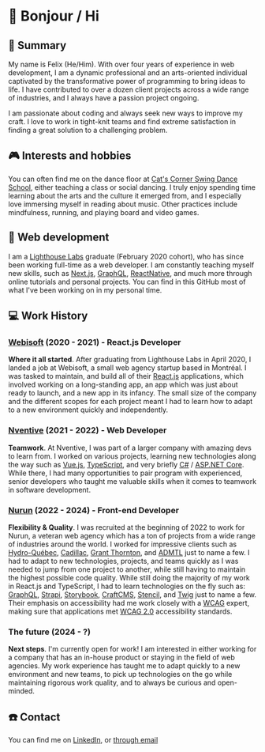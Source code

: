 # :wave: Bonjour / Hi

## :pushpin: Summary

My name is Felix (He/Him). With over four years of experience in web development, I am a dynamic professional and an arts-oriented individual captivated by the transformative power of programming to bring ideas to life. I have contributed to over a dozen client projects across a wide range of industries, and I always have a passion project ongoing.

I am passionate about coding and always seek new ways to improve my craft. I love to work in tight-knit teams and find extreme satisfaction in finding a great solution to a challenging problem.

## :video_game: Interests and hobbies

You can often find me on the dance floor at [Cat's Corner Swing Dance School](https://www.catscorner.ca/en/), either teaching a class or social dancing. I truly enjoy spending time learning about the arts and the culture it emerged from, and I especially love immersing myself in reading about music. Other practices include mindfulness, running, and playing board and video games.

## :rocket: Web development 

I am a [Lighthouse Labs](https://www.lighthouselabs.ca/) graduate (February 2020 cohort), who has since been working full-time as a web developer. I am constantly teaching myself new skills, such as [Next.js](https://nextjs.org/), [GraphQL](https://graphql.org/), [ReactNative](https://reactnative.dev/), and much more through online tutorials and personal projects. You can find in this GitHub most of what I've been working on in my personal time.

## 💻 Work History

### [Webisoft](https://webisoft.com/) (2020 - 2021) - React.js Developer
__Where it all started__.
After graduating from Lighthouse Labs in April 2020, I landed a job at Webisoft, a small web agency startup based in Montréal. I was tasked to maintain, and build all of their [React.js](https://react.dev/) applications, which involved working on a long-standing app, an app which was just about ready to launch, and a new app in its infancy. The small size of the company and the different scopes for each project meant I had to learn how to adapt to a new environment quickly and independently.  

### [Nventive](https://nventive.com/en/) (2021 - 2022) - Web Developer
__Teamwork__.
At Nventive, I was part of a larger company with amazing devs to learn from. I worked on various projects, learning new technologies along the way such as [Vue.js](https://vuejs.org/), [TypeScript](https://www.typescriptlang.org/), and very briefly [C#](https://dotnet.microsoft.com/en-us/languages/csharp) / [ASP.NET Core](https://dotnet.microsoft.com/en-us/apps/aspnet). While there, I had many opportunities to pair program with experienced, senior developers who taught me valuable skills when it comes to teamwork in software development.

### [Nurun](https://www.nurun.com/) (2022 - 2024) - Front-end Developer
__Flexibility & Quality__. I was recruited at the beginning of 2022 to work for Nurun, a veteran web agency which has a ton of projects from a wide range of industries around the world. I worked for impressive clients such as [Hydro-Québec](https://www.hydroquebec.com/about/), [Cadillac](https://www.cadillaccanada.ca/en), [Grant Thornton](https://www.grantthornton.ca/), and [ADMTL](https://www.admtl.com/) just to name a few. I had to adapt to new technologies, projects, and teams quickly as I was needed to jump from one project to another, while still having to maintain the highest possible code quality. While still doing the majority of my work in React.js and TypeScript, I had to learn technologies on the fly such as: [GraphQL](https://graphql.org/), [Strapi](https://strapi.io/), [Storybook](https://storybook.js.org/), [CraftCMS](https://craftcms.com/), [Stencil](https://stenciljs.com/), and [Twig](https://twig.symfony.com/) just to name a few. Their emphasis on accessibility had me work closely with a [WCAG](https://www.w3.org/WAI/standards-guidelines/wcag/) expert, making sure that applications met [WCAG 2.0](https://www.w3.org/TR/WCAG20/) accessibility standards.

### The future (2024 - ?)
__Next steps__. I'm currently open for work! I am interested in either working for a company that has an in-house product or staying in the field of web agencies. My work experience has taught me to adapt quickly to a new environment and new teams, to pick up technologies on the go while maintaining rigorous work quality, and to always be curious and open-minded.

## :phone: Contact

You can find me on [LinkedIn](https://www.linkedin.com/in/felix-rioux-sabourin/), or [through email](mailto:felixriouxsabourin@gmail.com)
